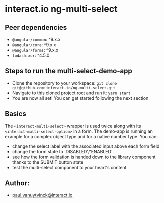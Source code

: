 # interact.io ng-multi-select

## Peer dependencies
* `@angular/common`: ^9.x.x
* `@angular/core`: ^9.x.x
* `@angular/forms`: ^9.x.x
* `lodash.xor`: ^4.5.0

## Steps to run the multi-select-demo-app
* Clone the repository to your workspace: `git clone git@github.com:interact-io/ng-multi-select.git`
* Navigate to this cloned project root and run it: `yarn start`
* You are now all set! You can get started following the next section

## Basics
The `<interact-multi-select>` wrapper is used twice along with its `<interact-multi-select-option>` in a form.
The demo-app is running an example for a complex object type and for a native number type.
You can:
 * change the select label with the associated input above each form field
 * change the form state to 'DISABLED'/'ENABLED'
 * see how the form validation is handed down to the library component thanks to the SUBMIT button state
 * test the multi-select component to your heart's content

## Author: 
* paul.vanuytvinck@interact.io
